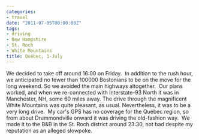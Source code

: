 ```yaml
---
categories:
- travel
date: "2011-07-05T00:00:00Z"
tags:
- driving
- New Hampshire
- St. Roch
- White Mountains
title: Québec, 1-July
---
```

We decided to take off around 16:00 on Friday.  In addition to the rush hour, we anticipated no fewer than 100000 Bostonians to be on the move for the long weekend. So we avoided the main highways altogether.  Our plans worked, and when we re-connected with Interstate-93 North it was in Manchester, NH, some 60 miles away. The drive through the magnificent White Mountains was quite pleasant, as usual. Nevertheless, it was to be a very long drive.  My car's GPS has no coverage for the Québec region, so from about Drummondville onward it was driving the old-fashion way.  We made it to the B&amp;B in the St. Roch district around 23:30, not bad despite my reputation as an alleged slowpoke.
